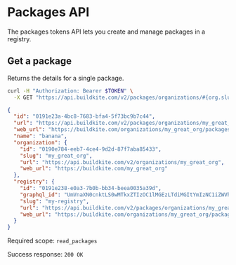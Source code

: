 # Packages API

The packages tokens API lets you create and manage packages in a registry.

## Get a package

Returns the details for a single package.

```bash
curl -H "Authorization: Bearer $TOKEN" \
  -X GET "https://api.buildkite.com/v2/packages/organizations/#{org.slug}/registries/#{registry.slug}/packages/#{id}"
```

```json
{
  "id": "0191e23a-4bc8-7683-bfa4-5f73bc9b7c44",
  "url": "https://api.buildkite.com/v2/packages/organizations/my_great_org/registries/my-registry/packages/0191e23a-4bc8-7683-bfa4-5f73bc9b7c44",
  "web_url": "https://buildkite.com/organizations/my_great_org/packages/registries/my-registry/packages/0191e23a-4bc8-7683-bfa4-5f73bc9b7c44",
  "name": "banana",
  "organization": {
    "id": "0190e784-eeb7-4ce4-9d2d-87f7aba85433",
    "slug": "my_great_org",
    "url": "https://api.buildkite.com/v2/organizations/my_great_org",
    "web_url": "https://buildkite.com/my_great_org"
  },
  "registry": {
    "id": "0191e238-e0a3-7b0b-bb34-beea0035a39d",
    "graphql_id": "UmVnaXN0cnktLS0wMTkxZTIzOC1lMGEzLTdiMGItYmIzNC1iZWVhMDAzNWEzOWQ=",
    "slug": "my-registry",
    "url": "https://api.buildkite.com/v2/packages/organizations/my_great_org/registries/my-registry",
    "web_url": "https://buildkite.com/organizations/my_great_org/packages/registries/my-registry"
  }
}
```

Required scope: `read_packages`

Success response: `200 OK`
